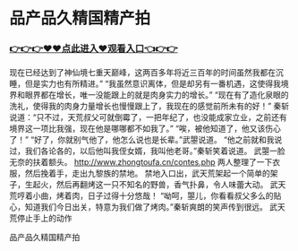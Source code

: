 # 品产品久精国精产拍

### <a href="https://github.com/baofx/laka/issues/1">👉👉👉♥♥点此进入♥观看入口👈👉👉</a>
现在已经达到了神仙境七重天巅峰，这两百多年将近三百年的时间虽然我都在沉睡，但是实力也有所精进。”
    “我虽然意识离体，但是却另有一番机遇，这使得我境界和眼界都在增长，唯一没能跟上的就是肉身实力的增长。”
    “现在有了造化泉眼的洗礼，使得我的肉身力量增长也慢慢跟上了，我现在的感觉前所未有的好！”
    秦斩说道：“只不过，天荒叔父可就倒霉了，一把年纪了，也没能成家立业，之前还有境界这一项比我强，现在他是哪哪都不如我了。”
    “唉，被他知道了，他又该伤心了！”
    “好了，你就别气他了，他怎么说也是长辈。”武曌说道。
    “他之前就和我说过，我们各论各的，以后他叫我侄女婿，我叫他老哥。”秦斩笑着说道。
    武曌一脸无奈的扶着额头。
    http://www.zhongtoufa.cn/contes.php
    两人整理了一下衣服，然后挽着手，走出九黎族的禁地。
    禁地入口出，武天荒架起一个简单的架子，生起火，然后再翻烤这一只不知名的野兽，香气扑鼻，令人味蕾大动。
    武天荒哼着小曲，烤着肉，日子过得十分悠哉！
    “呦呵，曌儿，你看看叔父多么的贴心，知道我们今日出关，特意为我们做了烤肉。”秦斩爽朗的笑声传到很远。
    武天荒停止手上的动作

品产品久精国精产拍
